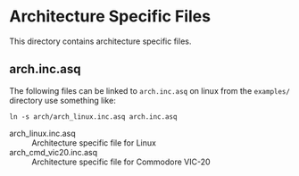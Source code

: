 Architecture Specific Files
===========================

This directory contains architecture specific files.

## arch.inc.asq

The following files can be linked to `arch.inc.asq` on linux from the
`examples/` directory use something like:

```
ln -s arch/arch_linux.inc.asq arch.inc.asq
```


<dl>
  <dt>arch_linux.inc.asq</dt>
  <dd>Architecture specific file for Linux</dd>
  <dt>arch_cmd_vic20.inc.asq</dt>
  <dd>Architecture specific file for Commodore VIC-20</dd>
</dl>
